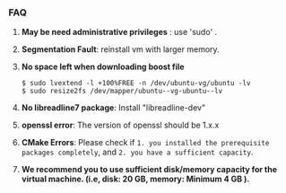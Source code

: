 ### FAQ


1. **May be need administrative privileges** : use 'sudo' .


2. **Segmentation Fault**: reinstall vm with larger memory.

3. **No space left when downloading boost file**

   ```
   $ sudo lvextend -l +100%FREE -n /dev/ubuntu-vg/ubuntu -lv
   $ sudo resize2fs /dev/mapper/ubuntu--vg-ubuntu--lv
   ```

 4. **No libreadline7 package**: Install "libreadline-dev"

5. **openssl error**: The version of openssl should be 1.x.x

6. **CMake Errors**: Please check if `1. you installed the prerequisite packages completely`, and `2. you have a sufficient capacity`.

7. **We recommend you to use sufficient disk/memory capacity for the virtual machine. (i.e, disk: 20 GB, memory: Minimum 4 GB ).**
